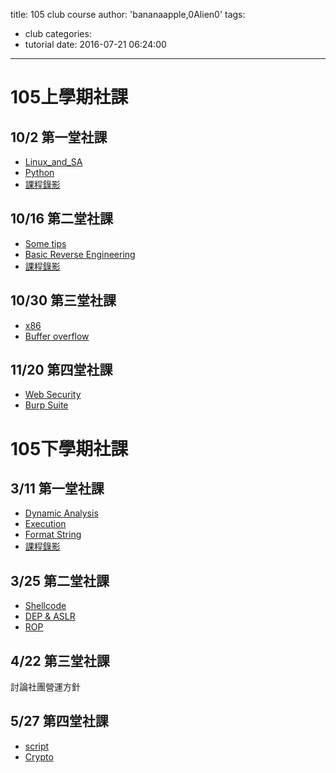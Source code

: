 title: 105 club course
author: 'bananaapple,0Alien0'
tags:
  - club
categories:
  - tutorial
date: 2016-07-21 06:24:00
---
# 105上學期社課

## 10/2 第一堂社課
- [Linux_and_SA](https://drive.google.com/file/d/0B32zFoFRABqia3pIaV9pbk91alU/view?usp=sharing)
- [Python](http://www.slideshare.net/ssuser55f15d/python-64130536)
- [課程錄影](https://www.youtube.com/watch?v=T0Yv41ykMTo&list=PLrxoI5plXg30xkCQTSpoDrVYkM8ETKVaX)

## 10/16 第二堂社課
- [Some tips](http://www.slideshare.net/ssuser55f15d/some-tips-54504718)
- [Basic Reverse Engineering](https://drive.google.com/file/d/0Bw0V1Yd9ZxkEYlNpaThJdzJSSkE/view)
- [課程錄影](https://www.youtube.com/watch?v=1adbzPhC-mk&list=PLrxoI5plXg31l9gUJjkE8qyBMPSmiiplV&index=4)

## 10/30 第三堂社課
- [x86](http://www.slideshare.net/ssuser55f15d/x86-50184001)
- [Buffer overflow](https://docs.google.com/presentation/d/1AsIJ9q1rt8WUDtKO2pm8rSrEcXkuWJqcXPPBWaQGoYc/present?slide=id.p)

## 11/20 第四堂社課
- [Web Security](https://drive.google.com/file/d/0B9nB6GyHLWiGT2VQbE52UGlXQW8/view?usp=sharing)
- [Burp Suite](https://drive.google.com/file/d/0B9nB6GyHLWiGcHpNMjd0M3VUZ1U/view?usp=sharing)


# 105下學期社課

## 3/11 第一堂社課
- [Dynamic Analysis](http://ncu.ddaa.tw/slides/dynamic-analysis.html#)
- [Execution](http://www.slideshare.net/AngelBoy1/execution-50215114)
- [Format String](http://www.slideshare.net/ssuser55f15d/format-string)
- [課程錄影](https://www.youtube.com/watch?v=w6Y0-belcfY&feature=youtu.be)

## 3/25 第二堂社課

- [Shellcode](https://drive.google.com/open?id=0B7UcjiibMqcDZjByazl0WGhWQ00) 
- [DEP & ASLR](https://drive.google.com/open?id=0B7UcjiibMqcDY3E1RVVLRkV4YU0)
- [ROP](http://l4ys.tw/ROP_bamboofox.pdf)

##  4/22 第三堂社課

討論社團營運方針

##  5/27 第四堂社課
- [script](https://drive.google.com/file/d/0B_fqIeiSNyqZSW1EZWNvcmQ2SEk/view)
- [Crypto](http://webberapple.nctucs.net/RSA.pdf)